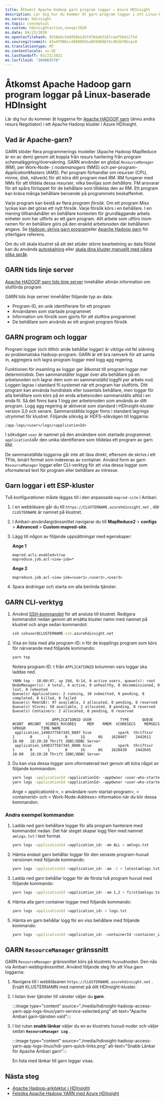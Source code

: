 ```yaml
---
title: Åtkomst Apache Hadoop garn program loggar – Azure HDInsight
description: Lär dig hur du kommer åt garn program loggar i ett Linux-baserat HDInsight-kluster (Apache Hadoop) med både kommando raden och en webbläsare.
ms.service: hdinsight
ms.topic: conceptual
ms.custom: hdinsightactive,seoapr2020
ms.date: 04/23/2020
ms.openlocfilehash: 9558e6c5ddd58b1d5fd70da03187caef50d1275d
ms.sourcegitcommit: 42e4f986ccd4090581a059969b74c461b70bcac0
ms.translationtype: MT
ms.contentlocale: sv-SE
ms.lasthandoff: 03/23/2021
ms.locfileid: "104865578"
---
```

# <a name="access-apache-hadoop-yarn-application-logs-on-linux-based-hdinsight"></a>Åtkomst Apache Hadoop garn program loggar på Linux-baserade HDInsight

Lär dig hur du kommer åt loggarna för [Apache HADOOP garn](https://hadoop.apache.org/docs/current/hadoop-yarn/hadoop-yarn-site/YARN.html) (ännu andra resurs Negotiator) i ett Apache Hadoop kluster i Azure HDInsight.

## <a name="what-is-apache-yarn"></a>Vad är Apache-garn?

GARN stöder flera programmerings modeller (Apache Hadoop MapReduce är en av dem) genom att koppla från resurs hantering från program schemaläggning/övervakning. GARN använder en global *`ResourceManager`* (RM), per Work-Node- *) nodemanagers* (NMS) och per-program- *ApplicationMasters* (AMS). Per program förhandlar om resurser (CPU, minne, disk, nätverk) för att köra ditt program med RM. RM fungerar med NMs för att tilldela dessa resurser, vilka beviljas som *behållare*. FM ansvarar för att spåra förloppet för de behållare som tilldelas den av RM. Ett program kan kräva många behållare beroende på programmets beskaffenhet.

Varje program kan bestå av flera *program försök*. Om ett program Miss lyckas kan det göras ett nytt försök. Varje försök körs i en behållare. I en mening tillhandahåller en behållare kontexten för grundläggande arbets enheter som har utförts av ett garn program. Allt arbete som utförs inom ramen för en behållare görs på den enskild arbetsnoden där behållaren angavs. Se [Hadoop: skriva garn program](https://hadoop.apache.org/docs/r2.7.4/hadoop-yarn/hadoop-yarn-site/WritingYarnApplications.html)eller [Apache Hadoop garn](https://hadoop.apache.org/docs/current/hadoop-yarn/hadoop-yarn-site/YARN.html) för ytterligare referens.

Om du vill skala klustret så att det stöder större bearbetning av data flödet kan du använda [autoskalning](hdinsight-autoscale-clusters.md) eller [skala dina kluster manuellt med några olika språk](hdinsight-scaling-best-practices.md#utilities-to-scale-clusters).

## <a name="yarn-timeline-server"></a>GARN tids linje server

[Apache HADOOP garn tids linje server](https://hadoop.apache.org/docs/r2.7.3/hadoop-yarn/hadoop-yarn-site/TimelineServer.html) innehåller allmän information om slutförda program

GARN tids linje server innehåller följande typ av data:

* Program-ID, en unik identifierare för ett program
* Användaren som startade programmet
* Information om försök som gjorts för att slutföra programmet
* De behållare som används av ett angivet program försök

## <a name="yarn-applications-and-logs"></a>GARN program och loggar

Program loggar (och tillhör ande behållar loggar) är viktiga vid fel sökning av problematiska Hadoop-program. GARN är ett bra ramverk för att samla in, aggregera och lagra program loggar med logg agg regering.

Funktionen för insamling av loggar ger åtkomst till program loggar mer deterministisk. Den sammanställer loggar över alla behållare på en arbetsnoden och lagrar dem som en sammanställd loggfil per arbets nod. Loggen lagras i standard fil systemet när ett program har slutförts. Ditt program kan använda hundratals eller tusentals behållare, men loggar för alla behållare som körs på en enda arbetsnoden sammanställs alltid i en enda fil. Så det finns bara 1 logg per arbetsnoden som används av ditt program. Logg agg regering är aktiverat som standard i HDInsight-kluster version 3,0 och senare. Sammanställda loggar finns i standard lagrings utrymmet för klustret. Följande sökväg är HDFS-sökvägen till loggarna:

```
/app-logs/<user>/logs/<applicationId>
```

I sökvägen `user` är namnet på den användare som startade programmet. `applicationId`Är den unika identifierare som tilldelas ett program av garn RM.

De sammanställda loggarna går inte att läsa direkt, eftersom de skrivs i ett TFile, binärt format som indexeras av container. Använd form av garn `ResourceManager` loggar eller CLI-verktyg för att visa dessa loggar som oformaterad text för program eller behållare av intresse.

## <a name="yarn-logs-in-an-esp-cluster"></a>Garn loggar i ett ESP-kluster

Två konfigurationer måste läggas till i den anpassade `mapred-site` i Ambari.

1. I en webbläsare går du till `https://CLUSTERNAME.azurehdinsight.net` , där `CLUSTERNAME` är namnet på klustret.

1. I Ambari-användargränssnittet navigerar du till **MapReduce2**  >  **configs**  >  **Advanced**  >  **Custom mapred-site**.

1. Lägg till *någon* av följande uppsättningar med egenskaper:

    **Ange 1**

    ```
    mapred.acls.enabled=true
    mapreduce.job.acl-view-job=*
    ```

    **Ange 2**

    ```
    mapreduce.job.acl-view-job=<user1>,<user2>,<user3>
    ```

1. Spara ändringar och starta om alla berörda tjänster.

## <a name="yarn-cli-tools"></a>GARN CLI-verktyg

1. Använd [SSH-kommandot](./hdinsight-hadoop-linux-use-ssh-unix.md) för att ansluta till klustret. Redigera kommandot nedan genom att ersätta kluster namn med namnet på klustret och ange sedan kommandot:

    ```cmd
    ssh sshuser@CLUSTERNAME-ssh.azurehdinsight.net
    ```

1. Visa en lista med alla program-ID: n för de kopplings program som körs för närvarande med följande kommando:

    ```bash
    yarn top
    ```

    Notera program-ID: t från `APPLICATIONID` kolumnen vars loggar ska laddas ned.

    ```output
    YARN top - 18:00:07, up 19d, 0:14, 0 active users, queue(s): root
    NodeManager(s): 4 total, 4 active, 0 unhealthy, 0 decommissioned, 0 lost, 0 rebooted
    Queue(s) Applications: 2 running, 10 submitted, 0 pending, 8 completed, 0 killed, 0 failed
    Queue(s) Mem(GB): 97 available, 3 allocated, 0 pending, 0 reserved
    Queue(s) VCores: 58 available, 2 allocated, 0 pending, 0 reserved
    Queue(s) Containers: 2 allocated, 0 pending, 0 reserved
    
                      APPLICATIONID USER             TYPE      QUEUE   #CONT  #RCONT  VCORES RVCORES     MEM    RMEM  VCORESECS    MEMSECS %PROGR       TIME NAME
     application_1490377567345_0007 hive            spark  thriftsvr       1       0       1       0      1G      0G    1628407    2442611  10.00   18:20:20 Thrift JDBC/ODBC Server
     application_1490377567345_0006 hive            spark  thriftsvr       1       0       1       0      1G      0G    1628430    2442645  10.00   18:20:20 Thrift JDBC/ODBC Server
    ```

1. Du kan visa dessa loggar som oformaterad text genom att köra något av följande kommandon:

    ```bash
    yarn logs -applicationId <applicationId> -appOwner <user-who-started-the-application>
    yarn logs -applicationId <applicationId> -appOwner <user-who-started-the-application> -containerId <containerId> -nodeAddress <worker-node-address>
    ```

    Ange &lt; applicationId->, &lt; användare-som-startat-program>, &lt; containerId> och &lt; Work-Node-Address> information när du kör dessa kommandon.

### <a name="other-sample-commands"></a>Andra exempel kommandon

1. Ladda ned garn behållare loggar för alla program hanterare med kommandot nedan. Det här steget skapar logg filen med namnet `amlogs.txt` i text format.

    ```bash
    yarn logs -applicationId <application_id> -am ALL > amlogs.txt
    ```

1. Hämta endast garn behållar loggar för den senaste program-huvud versionen med följande kommando:

    ```bash
    yarn logs -applicationId <application_id> -am -1 > latestamlogs.txt
    ```

1. Ladda ned garn behållar loggar för de första två program huvud med följande kommando:

    ```bash
    yarn logs -applicationId <application_id> -am 1,2 > first2amlogs.txt
    ```

1. Hämta alla garn container loggar med följande kommando:

    ```bash
    yarn logs -applicationId <application_id> > logs.txt
    ```

1. Hämta en garn behållar logg för en viss behållare med följande kommando:

    ```bash
    yarn logs -applicationId <application_id> -containerId <container_id> > containerlogs.txt
    ```

## <a name="yarn-resourcemanager-ui"></a>GARN `ResourceManager` gränssnitt

GARN `ResourceManager` gränssnittet körs på klustrets huvudnoden. Den nås via Ambari-webbgränssnittet. Använd följande steg för att Visa garn loggarna:

1. Navigera till i webbläsaren `https://CLUSTERNAME.azurehdinsight.net` . Ersätt KLUSTERNAMN med namnet på ditt HDInsight-kluster.

2. I listan över tjänster till vänster väljer du **garn**.

    :::image type="content" source="./media/hdinsight-hadoop-access-yarn-app-logs-linux/yarn-service-selected.png" alt-text="Apache Ambari garn-tjänsten vald":::

3. I list rutan **snabb länkar** väljer du en av klustrets huvud-noder och väljer sedan **`ResourceManager Log`** .

    :::image type="content" source="./media/hdinsight-hadoop-access-yarn-app-logs-linux/hdi-yarn-quick-links.png" alt-text="Snabb Länkar för Apache Ambari garn":::

    En lista med länkar till garn loggar visas.

## <a name="next-steps"></a>Nästa steg

* [Apache Hadoop-arkitektur i HDInsight](hdinsight-hadoop-architecture.md)
* [Felsöka Apache Hadoop YARN med Azure HDInsight](hdinsight-troubleshoot-yarn.md)
